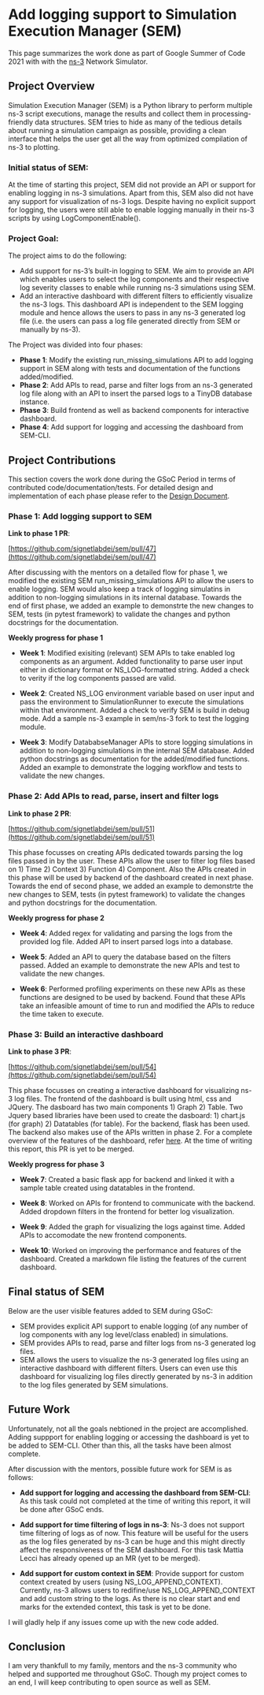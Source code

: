# Add logging support to Simulation Execution Manager (SEM)
This page summarizes the work done as part of Google Summer of Code 2021 with with the [ns-3](https://gitlab.com/nsnam) Network Simulator.

## Project Overview
Simulation Execution Manager (SEM) is a Python library to perform multiple ns-3 script executions, manage the results and collect them in processing-friendly data structures. SEM tries to hide as many of the tedious details about running a simulation campaign as possible, providing a clean interface that helps the user get all the way from optimized compilation of ns-3 to plotting.

### Initial status of SEM: 
At the time of starting this project, SEM did not provide an API or support for enabling logging in ns-3 simulations. Apart from this, SEM also did not have any support for visualization of ns-3 logs. Despite having no explicit support for logging, the users were still able to enable logging manually in their ns-3 scripts by using LogComponentEnable(). 

### Project Goal: 
The project aims to do the following:
- Add support for ns-3’s built-in logging to SEM. We aim to provide an API which enables users to select the log components and their respective log severity classes to enable while running ns-3 simulations using SEM. 
- Add an interactive dashboard with different filters to efficiently visualize the ns-3 logs. This dashboard API is independent to the SEM logging module and hence allows the users to pass in any ns-3 generated log file (i.e. the users can pass a log file generated directly from SEM or manually by ns-3). 

The Project was divided into four phases:
- **Phase 1**: Modify the existing run_missing_simulations API to add logging support in SEM along with tests and documentation of the functions added/modified.
- **Phase 2**: Add APIs to read, parse and filter logs from an ns-3 generated log file along with an API to insert the parsed logs to a TinyDB database instance.
- **Phase 3**: Build frontend as well as backend components for interactive dashboard.
- **Phase 4**: Add support for logging and accessing the dashboard from SEM-CLI. 

## Project Contributions
This section covers the work done during the GSoC Period in terms of contributed code/documentation/tests. For detailed design and implementation of each phase please refer to the [Design Document](https://docs.google.com/document/d/1GWQFEF1my4VmCnKayGZGYj6lwtYFQeE5qFI5emJlbOw/edit#).

### Phase 1: Add logging support to SEM
**Link to phase 1 PR**:

[https://github.com/signetlabdei/sem/pull/47](https://github.com/signetlabdei/sem/pull/47)

After discussing with the mentors on a detailed flow for phase 1, we modified the existing SEM run_missing_simulations API to allow the users to enable logging. SEM would also keep a track of logging simulatins in addition to non-logging simulations in its internal database. Towards the end of first phase, we added an example to demonstrte the new changes to SEM, tests (in pytest framework) to validate the changes and python docstrings for the documentation.

**Weekly progress for phase 1**

- **Week 1**: Modified exisiting (relevant) SEM APIs to take enabled log components as an argument. Added functionality to parse user input either in dictionary format or NS_LOG-formatted string. Added a check to verity if the log components passed are valid.

- **Week 2**: Created NS_LOG environment variable based on user input and pass the environment to SimulationRunner to execute the simulations within that environment. Added a check to verify SEM is build in debug mode. Add a sample ns-3 example in sem/ns-3 fork to test the logging module.  

- **Week 3**: Modify DatababseManager APIs to store logging simulations in addition to non-logging simulations in the internal SEM database. Added python docstrings as documentation for the added/modified functions. Added an example to demonstrate the logging workflow and tests to validate the new changes.


### Phase 2: Add APIs to read, parse, insert and filter logs
**Link to phase 2 PR**:

[https://github.com/signetlabdei/sem/pull/51](https://github.com/signetlabdei/sem/pull/51)

This phase focusses on creating APIs dedicated towards parsing the log files passed in by the user. These APIs allow the user to filter log files based on 1) Time 2) Context 3) Function 4) Component. Also the APIs created in this phase will be used by backend of the dashboard created in next phase. Towards the end of second phase, we added an example to demonstrte the new changes to SEM, tests (in pytest framework) to validate the changes and python docstrings for the documentation.

**Weekly progress for phase 2**

- **Week 4**: Added regex for validating and parsing the logs from the provided log file. Added API to insert parsed logs into a database.
 
- **Week 5**: Added an API to query the database based on the filters passed. Added an example to demonstrate the new APIs and test to validate the new changes.

- **Week 6**: Performed profiling experiments on these new APIs as these functions are designed to be used by backend. Found that these APIs take an infeasible amount of time to run and modified the APIs to reduce the time taken to execute. 


### Phase 3: Build an interactive dashboard 
**Link to phase 3 PR**:

[https://github.com/signetlabdei/sem/pull/54](https://github.com/signetlabdei/sem/pull/54)

This phase focusses on creating a interactive dashboard for visualizing ns-3 log files. The frontend of the dashboard is built using html, css and JQuery. The dasboard has two main components 1) Graph 2) Table. Two Jquery based libraries have been used to create the dasboard: 1) chart.js (for graph) 2) Datatables (for table). For the backend, flask has been used. The backend also makes use of the APIs written in phase 2. For a complete overview of the features of the dashboard, refer [here]().  At the time of writing this report, this PR is yet to be merged. 

**Weekly progress for phase 3**

- **Week 7**: Created a basic flask app for backend and linked it with a sample table created using datatables in the frontend. 

- **Week 8**: Worked on APIs for frontend to communicate with the backend. Added dropdown filters in the frontend for better log visualization. 

- **Week 9**: Added the graph for visualizing the logs against time. Added APIs to accomodate the new frontend components. 

- **Week 10**: Worked on improving the performance and features of the dashboard. Created a markdown file listing the features of the current dashboard. 


## Final status of SEM 
Below are the user visible features added to SEM during GSoC:
- SEM provides explicit API support to enable logging (of any number of log components with any log level/class enabled) in simulations.
- SEM provides APIs to read, parse and filter logs from ns-3 generated log files.
- SEM allows the users to visualize the ns-3 generated log files using an interactive dashboard with different filters. Users can even use this dashboard for visualizing log files directly generated by ns-3 in addition to the log files generated by SEM simulations. 


## Future Work
Unfortunately, not all the goals nebtioned in the project are accomplished. Adding suppport for enabling logging or accessing the dashboard is yet to be added to SEM-CLI. Other than this, all the tasks have been almost complete. 

After discussion with the mentors, possible future work for SEM is as follows:

- **Add support for logging and accessing the dashboard from SEM-CLI**: As this task could not completed at the time of writing this report, it will be done after GSoC ends.

- **Add support for time filtering of logs in ns-3**: Ns-3 does not support time filtering of logs as of now. This feature will be useful for the users as the log files generated by ns-3 can be huge and this might directly affect the responsiveness of the SEM dashboard. For this task Mattia Lecci has already opened up an MR (yet to be merged).  

- **Add support for custom context in SEM**: Provide support for custom context created by users (using NS_LOG_APPEND_CONTEXT). Currently, ns-3 allows users to redifine/use NS_LOG_APPEND_CONTEXT and add custom string to the logs. As there is no clear start and end marks for the extended context, this task is yet to be done.

I will gladly help if any issues come up with the new code added.

## Conclusion
I am very thankfull to my family, mentors and the ns-3 community who helped and supported me throughout GSoC. Though my project comes to an end, I will keep contributing to open source as well as SEM. 





